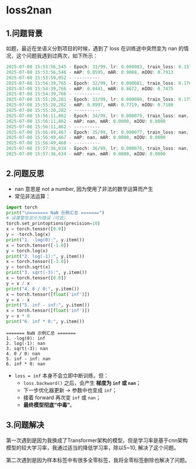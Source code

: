 # loss2nan

## 1.问题背景

如题，最近在坐语义分割项目的时候，遇到了 loss 在训练途中突然变为 nan 的情况，这个问题我遇到过两次，如下所示：

```js
2025-07-08 15:53:56,545 - Epoch: 31/99, lr: 0.000083, train_loss: 0.1574, valid_loss: 0.1620
2025-07-08 15:53:56,546 - mAP: 0.8595, mAR: 0.9088, mIOU: 0.7913
2025-07-08 15:53:59,052 - ----------
2025-07-08 15:54:39,765 - Epoch: 32/99, lr: 0.000081, train_loss: 0.1701, valid_loss: 0.2029
2025-07-08 15:54:39,766 - mAP: 0.8441, mAR: 0.8672, mIOU: 0.7475
2025-07-08 15:54:39,766 - ----------
2025-07-08 15:55:20,281 - Epoch: 33/99, lr: 0.000080, train_loss: 0.1758, valid_loss: 0.2343
2025-07-08 15:55:20,282 - mAP: 0.8997, mAR: 0.7719, mIOU: 0.7108
2025-07-08 15:55:20,282 - ----------
2025-07-08 15:56:11,862 - Epoch: 34/99, lr: 0.000079, train_loss: nan, valid_loss: nan
2025-07-08 15:56:11,862 - mAP: nan, mAR: 0.0000, mIOU: 0.0000
2025-07-08 15:56:11,862 - ----------
2025-07-08 15:56:49,467 - Epoch: 35/99, lr: 0.000077, train_loss: nan, valid_loss: nan
2025-07-08 15:56:49,467 - mAP: nan, mAR: 0.0000, mIOU: 0.0000
2025-07-08 15:56:49,468 - ----------
2025-07-08 15:57:36,634 - Epoch: 36/99, lr: 0.000076, train_loss: nan, valid_loss: nan
2025-07-08 15:57:36,634 - mAP: nan, mAR: 0.0000, mIOU: 0.0000
```

## 2.问题反思

- nan 意思是 not a number, 因为使用了非法的数学运算而产生
- 常见非法运算：

````python
import torch
print("\n======= NaN 示例汇总 =======")
# 设置警告显示为错误（可选）
torch.set_printoptions(precision=10)
x = torch.tensor([0.0])
y = -torch.log(x)
print("1. -log(0):", y.item())
x = torch.tensor([-1.0])
y = torch.log(x)
print("2. log(-1):", y.item())
x = torch.tensor([-3.0])
y = torch.sqrt(x)
print("3. sqrt(-3):", y.item())
x = torch.tensor([0.0])
y = x / x
print("4. 0 / 0:", y.item())
x = torch.tensor([float('inf')])
y = x - x
print("5. inf - inf:", y.item())
x = torch.tensor([float('inf')])
y = x * 0
print("6. inf * 0:", y.item())
````

```
======= NaN 示例汇总 =======
1. -log(0): inf
2. log(-1): nan
3. sqrt(-3): nan
4. 0 / 0: nan
5. inf - inf: nan
6. inf * 0: nan
```

- `loss = inf` 本身不会立即中断训练，但：
  - `loss.backward()` 之后，会产生 **梯度为 `inf` 或 `nan`**；
  - 下一步优化器更新 → 参数中也变成 `inf`；
  - 接着 forward 再次变 `inf` 或 `nan`；
  - **最终模型彻底“中毒”**。

## 3.问题解决

第一次遇到是因为我换成了Transformer架构的模型，但是学习率是基于cnn架构模型的较大学习率，我通过适当的降低学习率，除以5~10, 解决了这个问题。

第二次遇到是因为样本标签中有很多全零标签，我将全零标签删除也解决了问题。